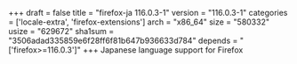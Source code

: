+++
draft = false
title = "firefox-ja 116.0.3-1"
version = "116.0.3-1"
categories = ['locale-extra', 'firefox-extensions']
arch = "x86_64"
size = "580332"
usize = "629672"
sha1sum = "3506adad335859e6f28ff6f81b647b936633d784"
depends = "['firefox>=116.0.3']"
+++
Japanese language support for Firefox